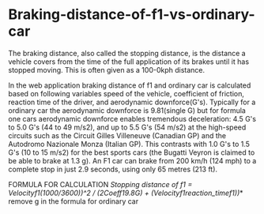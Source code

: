 # Braking-distance-of-f1-vs-ordinary-car

The braking distance, also called the stopping distance, is the distance a vehicle covers from the time of the full application of its brakes until it has stopped moving. This is often given as a 100-0kph distance.

In the web application braking distance of f1 and ordinary car is calculated based on following variables speed of the vehicle, coefficient of friction, reaction time of the driver, and aerodynamic downforce(G's). Typically for a ordinary car the aerodynamic downforce is 9.81(single G) but for formula one cars aerodynamic downforce enables tremendous deceleration: 4.5 G's to 5.0 G's (44 to 49 m/s2), and up to 5.5 G's (54 m/s2) at the high-speed circuits such as the Circuit Gilles Villeneuve (Canadian GP) and the Autodromo Nazionale Monza (Italian GP). This contrasts with 1.0 G's to 1.5 G's (10 to 15 m/s2) for the best sports cars (the Bugatti Veyron is claimed to be able to brake at 1.3 g). An F1 car can brake from 200 km/h (124 mph) to a complete stop in just 2.9 seconds, using only 65 metres (213 ft).

FORMULA FOR CALCULATION
**Stopping distance of f1 = Velocityf1*(1000/3600))^2 / (2*Coeff1*9.8*G) + (Velocityf1*reaction_timef1))** remove g in the formula for ordinary car

